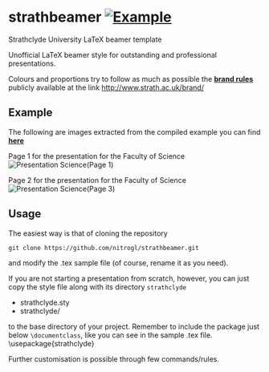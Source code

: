 # strathbeamer [![Example](https://img.shields.io/badge/example-pdf-green.svg)](https://raw.githubusercontent.com/nitrogl/strathbeamer/examples/strath-example.pdf)
Strathclyde University LaTeX beamer template

Unofficial LaTeX beamer style for outstanding and professional presentations.

Colours and proportions try to follow as much as possible the [**brand rules**](http://www.strath.ac.uk/brand/) publicly available at the link http://www.strath.ac.uk/brand/

## Example

The following are images extracted from the compiled example you can find [**here**](https://raw.githubusercontent.com/nitrogl/strathbeamer/examples/strath-example.pdf)

Page 1 for the presentation for the Faculty of Science
![Presentation Science(Page 1)](https://raw.githubusercontent.com/nitrogl/strathbeamer/master/examples/strath-example-0.jpg)

Page 2 for the presentation for the Faculty of Science
![Presentation Science(Page 3)](https://raw.githubusercontent.com/nitrogl/strathbeamer/master/examples/strath-example-2.jpg)

## Usage
The easiest way is that of cloning the repository

    git clone https://github.com/nitrogl/strathbeamer.git

and modify the .tex sample file (of course, rename it as you need).

If you are not starting a presentation from scratch, however, you can just copy the style file along with its directory `strathclyde`

+ strathclyde.sty
+ strathclyde/

to the base directory of your project.
Remember to include the package just below `\documentclass`, like you can see in the sample .tex file.
    \usepackage{strathclyde}

Further customisation is possible through few commands/rules.

